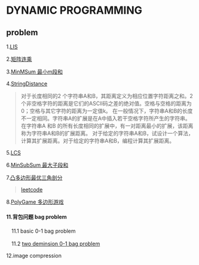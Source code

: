 # DYNAMIC PROGRAMMING
## problem
1.[LIS](https://leetcode-cn.com/problems/longest-increasing-subsequence/solution/)

2.[矩阵连乘](https://github.com/Iris-Song/algorithm/blob/main/Dynamic%20Programming/RecurMatrixChain.cpp)

3.[MinMSum 最小m段和](https://github.com/Iris-Song/algorithm/blob/main/Dynamic%20Programming/MinMSum.cpp)

4.[StringDistance](https://github.com/Iris-Song/algorithm/blob/main/Dynamic%20Programming/StringDistance.cpp)

>对于长度相同的2 个字符串A和B，其距离定义为相应位置字符距离之和。2 个非空格字符的距离是它们的ASCII码之差的绝对值。空格与空格的距离为0；空格与其它字符的距离为一定值k。
在一般情况下，字符串A和B的长度不一定相同。字符串A的扩展是在A中插入若干空格字符所产生的字符串。在字符串A 和B 的所有长度相同的扩展中，有一对距离最小的扩展，该距离称为字符串A和B的扩展距离。
对于给定的字符串A和B，试设计一个算法，计算其扩展距离。对于给定的字符串A和B，编程计算其扩展距离。

5.[LCS](https://leetcode-cn.com/problems/longest-common-subsequence/submissions/)

6.[MinSubSum 最大子段和](https://leetcode-cn.com/problems/maximum-subarray/submissions/)

7.[凸多边形最优三角剖分](https://github.com/Iris-Song/algorithm/blob/main/Dynamic%20Programming/MinWeightTriangulation.cpp)
  >[leetcode](https://leetcode-cn.com/problems/minimum-score-triangulation-of-polygon/submissions/)

8.[PolyGame 多边形游戏](https://github.com/Iris-Song/algorithm/blob/main/Dynamic%20Programming/PolyGame.cpp)

#### 11.背包问题 bag problem

　11.1 basic 0-1 bag problem

　11.2 [two deminsion 0-1 bag problem](https://github.com/Iris-Song/algorithm/blob/main/Dynamic%20Programming/bag2D.cpp)


12.image compression
